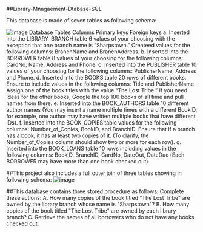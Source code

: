 ##Library-Mnagaement-Dtabase-SQL


This database is made of seven tables as following schema:

![image](https://github.com/Hameedullah-Asadi3300/https---github.com-Hameedullah-Asadi3300-Library-Mnagaement-Dtabase-SQL/assets/123219655/6587dfa6-163b-4a75-872a-91649dac32ba)
Database
Tables
Columns
Primary keys
Foreign keys
a. Inserted into the LIBRARY_BRANCH table 6 values of your choosing with the exception that one branch name is “Sharpstown.”
Createed values for the following columns: BranchName and BranchAddress.
b. Inserted into the BORROWER table 8 values of your choosing for the following columns: CardNo, Name, Address and Phone.
c. Inserted into the PUBLISHER table 10 values of your choosing for the following columns: PublisherName, Address and Phone.
d. Inserted into the BOOKS table 20 rows of different books. Ensure to include values in the following columns:
Title and PublisherName. Assign one of the book titles with the value “The Lost Tribe.”
If you need ideas for the other books, Google the top 100 books of all time and pull names from there.
e. Inserted into the BOOK_AUTHORS table 10 different author names (You may insert a name multiple times with a
different BookID, for example, one author may have written multiple books that have different IDs).
f. Inserted into the BOOK_COPIES table values for the following columns: Number_of_Copies, BookID, and BranchID.
Ensure that if a branch has a book, it has at least two copies of it. (To clarify, the Number_of_Copies column should show two or more for each row).
g. Inserted into the BOOK_LOANS table 10 rows including values in the following columns:
BookID, BranchID, CardNo, DateOut, DateDue (Each BORROWER may have more than one book checked out).


##This project also includes a full outer join of three tables showing in following schema:
![image](https://github.com/Hameedullah-Asadi3300/https---github.com-Hameedullah-Asadi3300-Library-Mnagaement-Dtabase-SQL/assets/123219655/19726a9b-0980-4f22-a0c9-2a802938e1c6)

##This database contains three stored procedure as follows:
Complete these actions:
A. How many copies of the book titled "The Lost Tribe" are owned by the library branch whose name is "Sharpstown"?
B. How many copies of the book titled "The Lost Tribe" are owned by each library branch?
C. Retrieve the names of all borrowers who do not have any books checked out.




